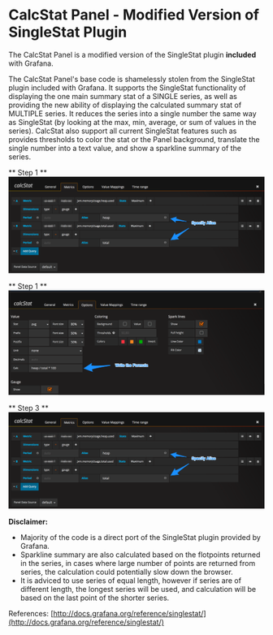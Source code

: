 # CalcStat Panel -  Modified Version of SingleStat Plugin

The CalcStat Panel is a modified version of the SingleStat plugin **included** with Grafana.

The CalcStat Panel's base code is shamelessly stolen from the SingleStat plugin included with Grafana. It supports the SingleStat functionality of displaying the one main summary stat of a SINGLE series, as well as providing the new ability of displaying the calculated summary stat of MULTIPLE series. It reduces the series into a single number the same way as SingleStat (by looking at the max, min, average, or sum of values in the series). CalcStat also support all current SingleStat features such as provides thresholds to color the stat or the Panel background, translate the single number into a text value, and show a sparkline summary of the series.

** Step 1 **
![configure the metrics](Configure_Metrics.png)

** Step 1 **
![configure the metrics](Configure_Calculation_Formula.png)

** Step 3 **
![calculated single stat](Configure_Metrics.png)

**Disclaimer:** 
* Majority of the code is a direct port of the SingleStat plugin provided by Grafana.
* Sparkline summary are also calculated based on the flotpoints returned in the series, in cases where large number of points are returned from series, the calculation could potentially slow down the browser.
* It is adviced to use series of equal length, however if series are of different length, the longest series will be used, and calculation will be based on the last point of the shorter series.

References:
[http://docs.grafana.org/reference/singlestat/](http://docs.grafana.org/reference/singlestat/)
